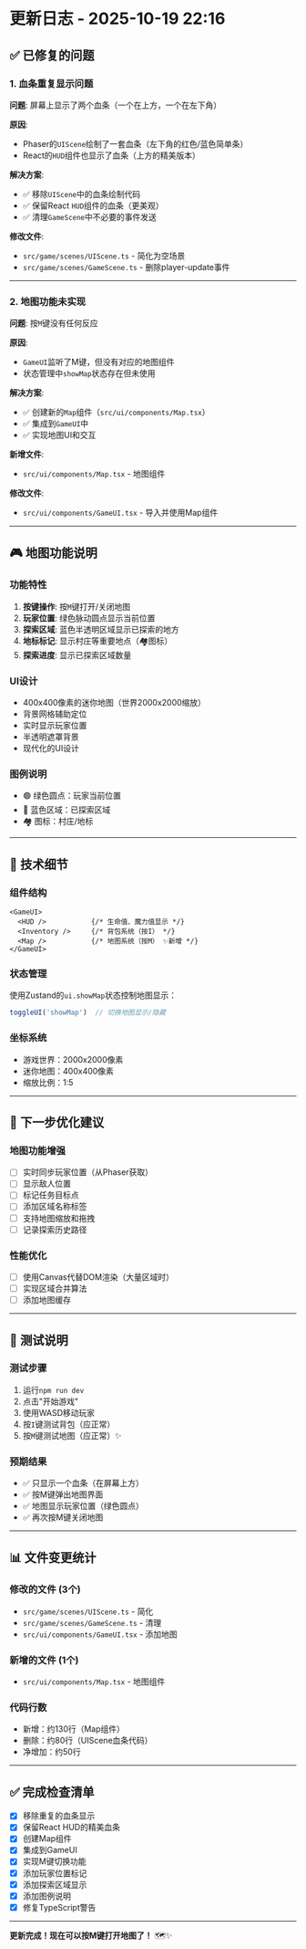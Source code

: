 # 更新日志 - 2025-10-19 22:16

## ✅ 已修复的问题

### 1. 血条重复显示问题
**问题**: 屏幕上显示了两个血条（一个在上方，一个在左下角）

**原因**: 
- Phaser的`UIScene`绘制了一套血条（左下角的红色/蓝色简单条）
- React的`HUD`组件也显示了血条（上方的精美版本）

**解决方案**:
- ✅ 移除`UIScene`中的血条绘制代码
- ✅ 保留React `HUD`组件的血条（更美观）
- ✅ 清理`GameScene`中不必要的事件发送

**修改文件**:
- `src/game/scenes/UIScene.ts` - 简化为空场景
- `src/game/scenes/GameScene.ts` - 删除player-update事件

---

### 2. 地图功能未实现
**问题**: 按`M`键没有任何反应

**原因**: 
- `GameUI`监听了M键，但没有对应的地图组件
- 状态管理中`showMap`状态存在但未使用

**解决方案**:
- ✅ 创建新的`Map`组件（`src/ui/components/Map.tsx`）
- ✅ 集成到`GameUI`中
- ✅ 实现地图UI和交互

**新增文件**:
- `src/ui/components/Map.tsx` - 地图组件

**修改文件**:
- `src/ui/components/GameUI.tsx` - 导入并使用Map组件

---

## 🎮 地图功能说明

### 功能特性
1. **按键操作**: 按`M`键打开/关闭地图
2. **玩家位置**: 绿色脉动圆点显示当前位置
3. **探索区域**: 蓝色半透明区域显示已探索的地方
4. **地标标记**: 显示村庄等重要地点（🏘️图标）
5. **探索进度**: 显示已探索区域数量

### UI设计
- 400x400像素的迷你地图（世界2000x2000缩放）
- 背景网格辅助定位
- 实时显示玩家位置
- 半透明遮罩背景
- 现代化的UI设计

### 图例说明
- 🟢 绿色圆点：玩家当前位置
- 🔵 蓝色区域：已探索区域
- 🏘️ 图标：村庄/地标

---

## 📝 技术细节

### 组件结构
```tsx
<GameUI>
  <HUD />           {/* 生命值、魔力值显示 */}
  <Inventory />     {/* 背包系统（按I） */}
  <Map />           {/* 地图系统（按M） ✨新增 */}
</GameUI>
```

### 状态管理
使用Zustand的`ui.showMap`状态控制地图显示：
```typescript
toggleUI('showMap')  // 切换地图显示/隐藏
```

### 坐标系统
- 游戏世界：2000x2000像素
- 迷你地图：400x400像素
- 缩放比例：1:5

---

## 🔧 下一步优化建议

### 地图功能增强
- [ ] 实时同步玩家位置（从Phaser获取）
- [ ] 显示敌人位置
- [ ] 标记任务目标点
- [ ] 添加区域名称标签
- [ ] 支持地图缩放和拖拽
- [ ] 记录探索历史路径

### 性能优化
- [ ] 使用Canvas代替DOM渲染（大量区域时）
- [ ] 实现区域合并算法
- [ ] 添加地图缓存

---

## 🎯 测试说明

### 测试步骤
1. 运行`npm run dev`
2. 点击"开始游戏"
3. 使用WASD移动玩家
4. 按`I`键测试背包（应正常）
5. 按`M`键测试地图（应正常）✨

### 预期结果
- ✅ 只显示一个血条（在屏幕上方）
- ✅ 按M键弹出地图界面
- ✅ 地图显示玩家位置（绿色圆点）
- ✅ 再次按M键关闭地图

---

## 📊 文件变更统计

### 修改的文件 (3个)
- `src/game/scenes/UIScene.ts` - 简化
- `src/game/scenes/GameScene.ts` - 清理
- `src/ui/components/GameUI.tsx` - 添加地图

### 新增的文件 (1个)
- `src/ui/components/Map.tsx` - 地图组件

### 代码行数
- 新增：约130行（Map组件）
- 删除：约80行（UIScene血条代码）
- 净增加：约50行

---

## ✅ 完成检查清单

- [x] 移除重复的血条显示
- [x] 保留React HUD的精美血条
- [x] 创建Map组件
- [x] 集成到GameUI
- [x] 实现M键切换功能
- [x] 添加玩家位置标记
- [x] 添加探索区域显示
- [x] 添加图例说明
- [x] 修复TypeScript警告

---

**更新完成！现在可以按M键打开地图了！** 🗺️✨
